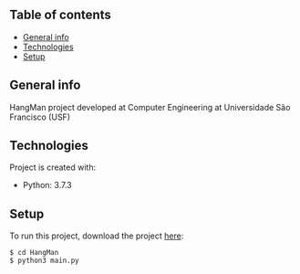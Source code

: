  ## Table of contents
* [General info](#general-info)
* [Technologies](#technologies)
* [Setup](#setup)

## General info

HangMan project developed at Computer Engineering at Universidade São Francisco (USF)
	
## Technologies
Project is created with:


* Python: 3.7.3

	
## Setup
To run this project, download the project [here](https://github.com/LuizStevanatto/HangMan.git):

```
$ cd HangMan
$ python3 main.py
